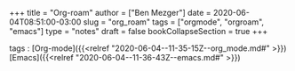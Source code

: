+++
title = "Org-roam"
author = ["Ben Mezger"]
date = 2020-06-04T08:51:00-03:00
slug = "org_roam"
tags = ["orgmode", "orgroam", "emacs"]
type = "notes"
draft = false
bookCollapseSection = true
+++

tags
: [Org-mode]({{<relref "2020-06-04--11-35-15Z--org_mode.md#" >}}) [Emacs]({{<relref "2020-06-04--11-36-43Z--emacs.md#" >}})